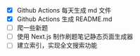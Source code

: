 - [x] Github Actions 每天生成 md 文件
- [x] Github Actions 生成 README.md
- [ ] 爬一些新题
- [ ] 使用 Next.js 制作刷题笔记静态页面生成器
- [ ] 建立索引，实现全文搜索功能